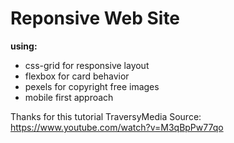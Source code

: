 # Reponsive Web Site
**using:**
* css-grid for responsive layout
* flexbox for card behavior 
* pexels for copyright free images
* mobile first approach

Thanks for this tutorial TraversyMedia
Source: https://www.youtube.com/watch?v=M3qBpPw77qo
